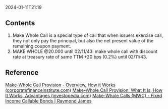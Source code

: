 2024-01-11T21:19
## Contents
1. Make Whole Call is a special type of call that when issuers exercise call, they not only pay the principal, but also the net present value of the remaining coupon payment.
2. MAKE WHOLE @20.000 until 02/11/43: make whole call with discount rate at treasury rate of same TTM +20 bps (0.2%) until 02/11/43.

## Reference

[Make-Whole Call Provision - Overview, How it Works (corporatefinanceinstitute.com)](https://corporatefinanceinstitute.com/resources/fixed-income/make-whole-call-provision/)
[Make-Whole Call Provision: What It Is, How It Works, Advantages (investopedia.com)](https://www.investopedia.com/terms/m/make-wholecall.asp)
[Make-Whole Calls (MWC) - Fixed Income Callable Bonds | Raymond James](https://www.raymondjames.com/wealth-management/advice-products-and-services/investment-solutions/fixed-income/bond-basics/callable-bonds/make-whole-calls)